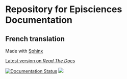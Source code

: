# Repository for Episciences Documentation
## French translation

Made with [Sphinx](https://www.sphinx-doc.org/)

[Latest version on _Read The Docs_](https://episciences.readthedocs.io/en/latest/)

[![Documentation Status](https://readthedocs.org/projects/episciences/badge/?version=latest)](https://episciences.readthedocs.io/en/latest/?badge=latest)
![](https://img.shields.io/github/repo-size/CCSDForge/episciences-documentation)

